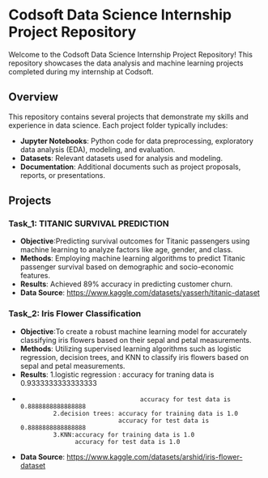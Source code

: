 # Codsoft Data Science Internship Project Repository

Welcome to the Codsoft Data Science Internship Project Repository! This repository showcases the data analysis and machine learning projects completed during my internship at Codsoft.

## Overview

This repository contains several projects that demonstrate my skills and experience in data science. Each project folder typically includes:

- **Jupyter Notebooks**: Python code for data preprocessing, exploratory data analysis (EDA), modeling, and evaluation.
- **Datasets**: Relevant datasets used for analysis and modeling.
- **Documentation**: Additional documents such as project proposals, reports, or presentations.

## Projects

### Task_1: TITANIC SURVIVAL PREDICTION

- **Objective**:Predicting survival outcomes for Titanic passengers using machine learning to analyze factors like age, gender, and class.
- **Methods**: Employing machine learning algorithms to predict Titanic passenger survival based on demographic and socio-economic features.
- **Results**: Achieved 89% accuracy in predicting customer churn.
- **Data Source**: https://www.kaggle.com/datasets/yasserh/titanic-dataset

### Task_2: Iris Flower Classification

- **Objective**:To create a robust machine learning model for accurately classifying iris flowers based on their sepal and petal measurements.
- **Methods**: Utilizing supervised learning algorithms such as logistic regression, decision trees, and KNN to classify iris flowers based on sepal and petal measurements.
- **Results**: 1.logistic regression : accuracy for traning data is 0.9333333333333333
-                                      accuracy for test data is 0.8888888888888888
               2.decision trees: accuracy for training data is 1.0
                                 accuracy for test data is 0.8888888888888888
               3.KNN:accuracy for training data is 1.0
                     accuracy for test data is 1.0
- **Data Source**: https://www.kaggle.com/datasets/arshid/iris-flower-dataset
